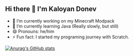 ## Hi there 👋 I'm Kaloyan Donev
- 🔭 I’m currently working on my Minecraft Modpack
- 🌱 I’m currently learning Java (Really slowly, but still)
- 😄 Pronouns: he/him
- ⚡ Fun fact: I started my programing journey with Scratch.

[![Anurag's GitHub stats](https://github-readme-stats.vercel.app/api?username=Kaloyan501)](https://github.com/Kaloyan501/github-readme-stats)
